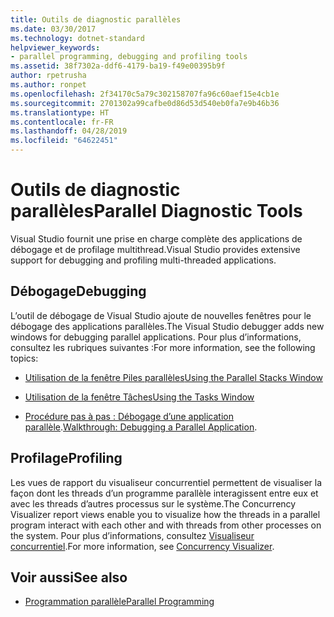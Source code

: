 ```yaml
---
title: Outils de diagnostic parallèles
ms.date: 03/30/2017
ms.technology: dotnet-standard
helpviewer_keywords:
- parallel programming, debugging and profiling tools
ms.assetid: 38f7302a-ddf6-4179-ba19-f49e00395b9f
author: rpetrusha
ms.author: ronpet
ms.openlocfilehash: 2f34170c5a79c302158707fa96c60aef15e4cb1e
ms.sourcegitcommit: 2701302a99cafbe0d86d53d540eb0fa7e9b46b36
ms.translationtype: HT
ms.contentlocale: fr-FR
ms.lasthandoff: 04/28/2019
ms.locfileid: "64622451"
---
```

# <a name="parallel-diagnostic-tools"></a><span data-ttu-id="39642-102">Outils de diagnostic parallèles</span><span class="sxs-lookup"><span data-stu-id="39642-102">Parallel Diagnostic Tools</span></span>
<span data-ttu-id="39642-103">Visual Studio fournit une prise en charge complète des applications de débogage et de profilage multithread.</span><span class="sxs-lookup"><span data-stu-id="39642-103">Visual Studio provides extensive support for debugging and profiling multi-threaded applications.</span></span>  
  
## <a name="debugging"></a><span data-ttu-id="39642-104">Débogage</span><span class="sxs-lookup"><span data-stu-id="39642-104">Debugging</span></span>  
 <span data-ttu-id="39642-105">L’outil de débogage de Visual Studio ajoute de nouvelles fenêtres pour le débogage des applications parallèles.</span><span class="sxs-lookup"><span data-stu-id="39642-105">The Visual Studio debugger adds new windows for debugging parallel applications.</span></span> <span data-ttu-id="39642-106">Pour plus d’informations, consultez les rubriques suivantes :</span><span class="sxs-lookup"><span data-stu-id="39642-106">For more information, see the following topics:</span></span>  
  
- [<span data-ttu-id="39642-107">Utilisation de la fenêtre Piles parallèles</span><span class="sxs-lookup"><span data-stu-id="39642-107">Using the Parallel Stacks Window</span></span>](/visualstudio/debugger/using-the-parallel-stacks-window)  
  
- [<span data-ttu-id="39642-108">Utilisation de la fenêtre Tâches</span><span class="sxs-lookup"><span data-stu-id="39642-108">Using the Tasks Window</span></span>](/visualstudio/debugger/using-the-tasks-window)  
  
- <span data-ttu-id="39642-109">[Procédure pas à pas : Débogage d’une application parallèle](/visualstudio/debugger/walkthrough-debugging-a-parallel-application).</span><span class="sxs-lookup"><span data-stu-id="39642-109">[Walkthrough: Debugging a Parallel Application](/visualstudio/debugger/walkthrough-debugging-a-parallel-application).</span></span>  
  
## <a name="profiling"></a><span data-ttu-id="39642-110">Profilage</span><span class="sxs-lookup"><span data-stu-id="39642-110">Profiling</span></span>  
 <span data-ttu-id="39642-111">Les vues de rapport du visualiseur concurrentiel permettent de visualiser la façon dont les threads d’un programme parallèle interagissent entre eux et avec les threads d’autres processus sur le système.</span><span class="sxs-lookup"><span data-stu-id="39642-111">The Concurrency Visualizer report views enable you to visualize how the threads in a parallel program interact with each other and with threads from other processes on the system.</span></span> <span data-ttu-id="39642-112">Pour plus d’informations, consultez [Visualiseur concurrentiel](/visualstudio/profiling/concurrency-visualizer).</span><span class="sxs-lookup"><span data-stu-id="39642-112">For more information, see [Concurrency Visualizer](/visualstudio/profiling/concurrency-visualizer).</span></span>  
  
## <a name="see-also"></a><span data-ttu-id="39642-113">Voir aussi</span><span class="sxs-lookup"><span data-stu-id="39642-113">See also</span></span>

- [<span data-ttu-id="39642-114">Programmation parallèle</span><span class="sxs-lookup"><span data-stu-id="39642-114">Parallel Programming</span></span>](../../../docs/standard/parallel-programming/index.md)

